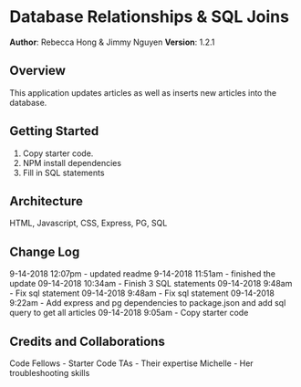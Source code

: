 # Database Relationships & SQL Joins

**Author**: Rebecca Hong & Jimmy Nguyen
**Version**: 1.2.1

## Overview
This application updates articles as well as inserts new articles into the database.


## Getting Started
1. Copy starter code.
2. NPM install dependencies
3. Fill in SQL statements

## Architecture
HTML, Javascript, CSS, Express, PG, SQL

## Change Log

9-14-2018 12:07pm - updated readme
9-14-2018 11:51am - finished the update
09-14-2018 10:34am - Finish 3 SQL statements
09-14-2018 9:48am - Fix sql statement
09-14-2018 9:48am - Fix sql statement
09-14-2018 9:22am - Add express and pg dependencies to package.json and add sql query to get all articles
09-14-2018 9:05am - Copy starter code

## Credits and Collaborations
Code Fellows - Starter Code
TAs - Their expertise
Michelle - Her troubleshooting skills